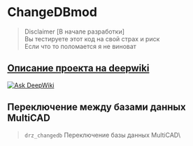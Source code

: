 # ChangeDBmod
>Disclaimer 
[В начале разработки]\
Вы тестируете этот код на свой страх и риск\
Если что то поломается я не виноват

 ## [Описание проекта на deepwiki](https://deepwiki.com/doctorRaz/ChangedbMod)

 [![Ask DeepWiki](https://deepwiki.com/badge.svg)](https://deepwiki.com/doctorRaz/ChangedbMod)
 

## Переключение между базами данных MultiCAD
 
 > `drz_changedb`	Переключение базы данных MultiCAD\


